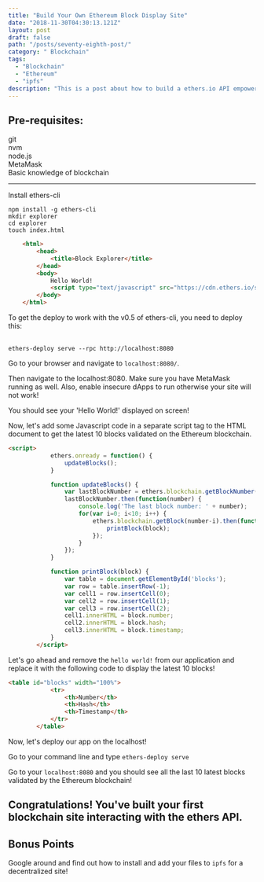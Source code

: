 ```yaml
---
title: "Build Your Own Ethereum Block Display Site"
date: "2018-11-30T04:30:13.121Z"
layout: post
draft: false
path: "/posts/seventy-eighth-post/"
category: " Blockchain"
tags:
  - "Blockchain"
  - "Ethereum"
  - "ipfs"
description: "This is a post about how to build a ethers.io API empowered site to explore the Ethereum blockchain."
---
```


## Pre-requisites: 
git<br>
nvm<br>
node.js<br>
MetaMask<br>
Basic knowledge of blockchain<br>

---------------------

Install ethers-cli<br>

`npm install -g ethers-cli`<br>
`mkdir explorer`<br>
`cd explorer`<br>
`touch index.html`<br>

```html
    <html>
        <head>
            <title>Block Explorer</title>
        </head>
        <body>
            Hello World!
            <script type="text/javascript" src="https://cdn.ethers.io/scripts/ethers-app-v0.2.min.js"></script>
        </body>
    </html>
```
To get the deploy to work with the v0.5 of ethers-cli, you need to deploy this: <br><br>

`ethers-deploy serve --rpc http://localhost:8080`<br>

Go to your browser and navigate to `localhost:8080/`.

Then navigate to the localhost:8080. Make sure you have MetaMask running as well. Also, enable insecure dApps to run otherwise your site will not work! 

You should see your 'Hello World!' displayed on screen!<br>

Now, let's add some Javascript code in a separate script tag to the HTML document to get the latest 10 blocks validated on the Ethereum blockchain. <br>

```html
<script>
            ethers.onready = function() {
                updateBlocks();
            }

            function updateBlocks() {
                var lastBlockNumber = ethers.blockchain.getBlockNumber();
                lastBlockNumber.then(function(number) {
                    console.log('The last block number: ' + number);
                    for(var i=0; i<10; i++) {
                        ethers.blockchain.getBlock(number-i).then(function(block) {
                            printBlock(block);
                        });
                    }
                });
            }

            function printBlock(block) {
                var table = document.getElementById('blocks');
                var row = table.insertRow(-1);
                var cell1 = row.insertCell(0);
                var cell2 = row.insertCell(1);
                var cell3 = row.insertCell(2);
                cell1.innerHTML = block.number;
                cell2.innerHTML = block.hash;
                cell3.innerHTML = block.timestamp;
            }
        </script>     
```

Let's go ahead and remove the `hello world!` from our application and replace it with the following code to display the latest 10 blocks!<br>

```html
<table id="blocks" width="100%">
            <tr>
                <th>Number</th>
                <th>Hash</th>
                <th>Timestamp</th>
            </tr>
        </table>
```

Now, let's deploy our app on the localhost!

Go to your command line and type `ethers-deploy serve`<br>

Go to your `localhost:8080` and you should see all the last 10 latest blocks validated by the Ethereum blockchain! <br>

## Congratulations! You've built your first blockchain site interacting with the ethers API. 

## Bonus Points

Google around and find out how to install and add your files to `ipfs` for a decentralized site!



